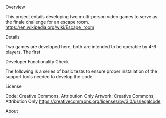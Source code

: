 Overview

This project entails developing two multi-person video games to serve as the finale challenge for an escape room.
https://en.wikipedia.org/wiki/Escape_room

Details

Two games are developed here, both are intended to be operable by 4-6 players.  The first 

Developer Functionality Check

The following is a series of basic tests to ensure proper installation of the support tools needed to develop the code.

License

Code: Creative Commons, Attribution Only
Artwork: Creative Commons, Attribution Only
https://creativecommons.org/licenses/by/3.0/us/legalcode

About


